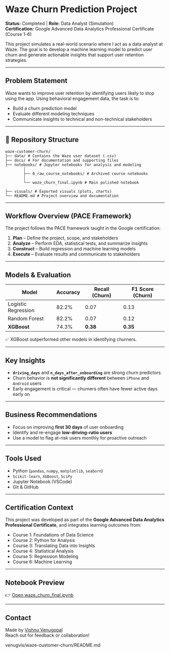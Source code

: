 # Waze Churn Prediction Project

**Status:** Completed | **Role:** Data Analyst (Simulation)  
**Certification:** Google Advanced Data Analytics Professional Certificate (Course 1–6)

This project simulates a real-world scenario where I act as a data analyst at Waze. The goal is to develop a machine learning model to predict user churn and generate actionable insights that support user retention strategies.

---

## Problem Statement

Waze wants to improve user retention by identifying users likely to stop using the app. Using behavioral engagement data, the task is to:

- Build a churn prediction model
- Evaluate different modeling techniques
- Communicate insights to technical and non-technical stakeholders

---
 ## 📁 Repository Structure
  
  ```
waze-customer-churn/
├── data/ # Contains the Waze user dataset (.csv) 
├── docs/ # For documentation and supporting files
├── notebooks/ # Jupyter notebooks for analysis and modeling
          │
          ├── 0_raw_course_notebooks/ # Archived course notebooks
          │
          └── waze_churn_final.ipynb # Main polished notebook

├── visuals/ # Exported visuals (plots, charts)
└── README.md # Project overview and documentation
```


---

## Workflow Overview (PACE Framework)

The project follows the PACE framework taught in the Google certification:

1. **Plan** – Define the project, scope, and stakeholders
2. **Analyze** – Perform EDA, statistical tests, and summarize insights
3. **Construct** – Build regression and machine learning models
4. **Execute** – Evaluate results and communicate to stakeholders

---

## Models & Evaluation

| Model              | Accuracy | Recall (Churn) | F1 Score (Churn) |
|-------------------|----------|----------------|------------------|
| Logistic Regression | 82.2%    | 0.07           | 0.13             |
| Random Forest       | 82.2%    | 0.07           | 0.12             |
| **XGBoost**         | 74.3%    | **0.38**       | **0.35**         |

✅ XGBoost outperformed other models in identifying churners.

---

## Key Insights

- **`driving_days`** and **`n_days_after_onboarding`** are strong churn predictors
- Churn behavior is **not significantly different** between `iPhone` and `Android` users
- Early engagement is critical — churners often have fewer active days early on

---

## Business Recommendations

- Focus on improving **first 30 days** of user onboarding
- Identify and re-engage **low-driving-ratio users**
- Use a model to flag at-risk users monthly for proactive outreach

---

## Tools Used

- Python (`pandas`, `numpy`, `matplotlib`, `seaborn`)
- `Scikit-learn`, `XGBoost`, `SciPy`
- Jupyter Notebook (VSCode)
- Git & GitHub

---

## Certification Context

This project was developed as part of the **Google Advanced Data Analytics Professional Certificate**, and integrates learning outcomes from:

- Course 1: Foundations of Data Science  
- Course 2: Python for Analysis  
- Course 3: Translating Data into Insights  
- Course 4: Statistical Analysis  
- Course 5: Regression Modeling  
- Course 6: Machine Learning

---

## Notebook Preview

👉 [Open waze_churn_final.ipynb](https://github.com/venugvis/waze-customer-churn/blob/main/notebooks/waze_churn_final.ipynb)

---

## Contact

Made by [Vishnu Venugopal](https://www.linkedin.com/in/venugvis)  
Reach out for feedback or collaboration!

venugvis/waze-customer-churn/README.md
